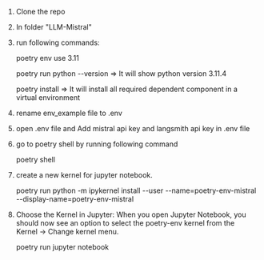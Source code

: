 1. Clone the repo
2. In folder "LLM-Mistral"
3. run following commands:
	
	poetry env use 3.11
	
	poetry run python --version => It will show python version 3.11.4
	
	poetry install => It will install all required dependent component in a virtual environment

5. rename env_example file to .env
6. open .env file and Add mistral api key and langsmith api key in .env file
7. go to poetry shell by running following command
	
	poetry shell

8. create a new kernel for jupyter notebook.
	
	poetry run python -m ipykernel install --user --name=poetry-env-mistral --display-name=poetry-env-mistral

7. Choose the Kernel in Jupyter: When you open Jupyter Notebook, you should now see an option to select the poetry-env kernel from the Kernel -> Change kernel menu.
	
	poetry run jupyter notebook


